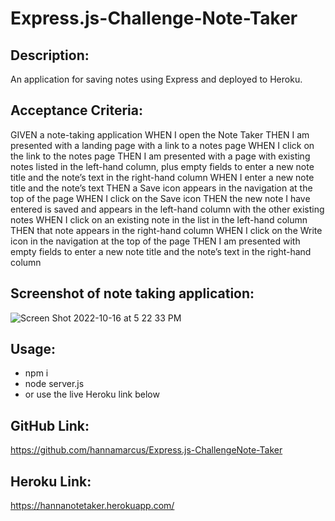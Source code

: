 # Express.js-Challenge-Note-Taker

## Description:
An application for saving notes using Express and deployed to Heroku.

## Acceptance Criteria:
GIVEN a note-taking application
WHEN I open the Note Taker
THEN I am presented with a landing page with a link to a notes page
WHEN I click on the link to the notes page
THEN I am presented with a page with existing notes listed in the left-hand column, plus empty fields to enter a new note title and the note’s text in the right-hand column
WHEN I enter a new note title and the note’s text
THEN a Save icon appears in the navigation at the top of the page
WHEN I click on the Save icon
THEN the new note I have entered is saved and appears in the left-hand column with the other existing notes
WHEN I click on an existing note in the list in the left-hand column
THEN that note appears in the right-hand column
WHEN I click on the Write icon in the navigation at the top of the page
THEN I am presented with empty fields to enter a new note title and the note’s text in the right-hand column

## Screenshot of note taking application:
![Screen Shot 2022-10-16 at 5 22 33 PM](https://user-images.githubusercontent.com/106893601/196068256-88ae9c9a-e915-4c55-9d90-1a32fe0af813.png)

## Usage:
* npm i 
* node server.js
* or use the live Heroku link below

## GitHub Link: 
https://github.com/hannamarcus/Express.js-ChallengeNote-Taker

## Heroku Link: 
https://hannanotetaker.herokuapp.com/
